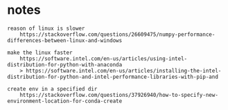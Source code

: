 # notes
    reason of linux is slower
        https://stackoverflow.com/questions/26609475/numpy-performance-differences-between-linux-and-windows
    
    make the linux faster
        https://software.intel.com/en-us/articles/using-intel-distribution-for-python-with-anaconda
        > https://software.intel.com/en-us/articles/installing-the-intel-distribution-for-python-and-intel-performance-libraries-with-pip-and

    create env in a specified dir
        https://stackoverflow.com/questions/37926940/how-to-specify-new-environment-location-for-conda-create
